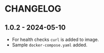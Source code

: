 # CHANGELOG

## 1.0.2 - 2024-05-10

- For health checks `curl` is added to image.
- Sample `docker-compose.yaml` added.
